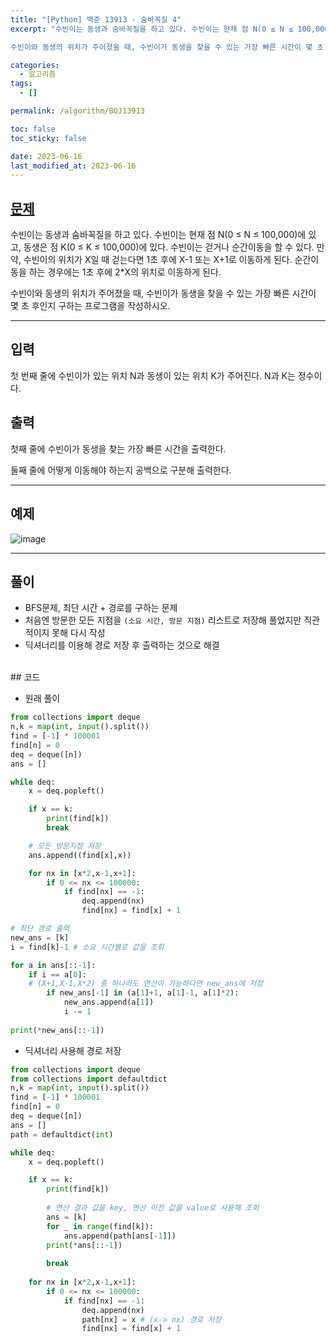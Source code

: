 ```yaml
---
title: "[Python] 백준 13913 - 숨바꼭질 4"
excerpt: "수빈이는 동생과 숨바꼭질을 하고 있다. 수빈이는 현재 점 N(0 ≤ N ≤ 100,000)에 있고, 동생은 점 K(0 ≤ K ≤ 100,000)에 있다. 수빈이는 걷거나 순간이동을 할 수 있다. 만약, 수빈이의 위치가 X일 때 걷는다면 1초 후에 X-1 또는 X+1로 이동하게 된다. 순간이동을 하는 경우에는 1초 후에 2*X의 위치로 이동하게 된다.

수빈이와 동생의 위치가 주어졌을 때, 수빈이가 동생을 찾을 수 있는 가장 빠른 시간이 몇 초 후인지 구하는 프로그램을 작성하시오."

categories:
  - 알고리즘
tags:
  - []

permalink: /algorithm/BOJ13913

toc: false
toc_sticky: false

date: 2023-06-16
last_modified_at: 2023-06-16
---
```


## [문제](https://www.acmicpc.net/problem/13913)

수빈이는 동생과 숨바꼭질을 하고 있다. 수빈이는 현재 점 N(0 ≤ N ≤ 100,000)에 있고, 동생은 점 K(0 ≤ K ≤ 100,000)에 있다. 수빈이는 걷거나 순간이동을 할 수 있다. 만약, 수빈이의 위치가 X일 때 걷는다면 1초 후에 X-1 또는 X+1로 이동하게 된다. 순간이동을 하는 경우에는 1초 후에 2*X의 위치로 이동하게 된다.

수빈이와 동생의 위치가 주어졌을 때, 수빈이가 동생을 찾을 수 있는 가장 빠른 시간이 몇 초 후인지 구하는 프로그램을 작성하시오.

***

## 입력
첫 번째 줄에 수빈이가 있는 위치 N과 동생이 있는 위치 K가 주어진다. N과 K는 정수이다.

## 출력
첫째 줄에 수빈이가 동생을 찾는 가장 빠른 시간을 출력한다.

둘째 줄에 어떻게 이동해야 하는지 공백으로 구분해 출력한다.

***

## 예제

![image](https://github.com/JS042/cs231n/assets/84077022/32d8b5f2-6bae-47f0-8da6-a957d45eceef)


***

## 풀이
- BFS문제, 최단 시간 + 경로를 구하는 문제
- 처음엔 방문한 모든 지점을 `(소요 시간, 방문 지점)` 리스트로 저장해 풀었지만 직관적이지 못해 다시 작성
- 딕셔너리를 이용해 경로 저장 후 출력하는 것으로 해결

<br/>
## 코드

- 원래 풀이

```python
from collections import deque
n,k = map(int, input().split())
find = [-1] * 100001
find[n] = 0
deq = deque([n])
ans = []

while deq:
    x = deq.popleft()

    if x == k:
        print(find[k])     
        break

    # 모든 방문지점 저장   
    ans.append((find[x],x))

    for nx in [x*2,x-1,x+1]:
        if 0 <= nx <= 100000:
            if find[nx] == -1:
                deq.append(nx)
                find[nx] = find[x] + 1

# 최단 경로 출력             
new_ans = [k]
i = find[k]-1 # 소요 시간별로 값을 조회 

for a in ans[::-1]:
    if i == a[0]:
	# (X+1,X-1,X*2) 중 하나라도 연산이 가능하다면 new_ans에 저장   
        if new_ans[-1] in (a[1]+1, a[1]-1, a[1]*2):
            new_ans.append(a[1])
            i -= 1
            
print(*new_ans[::-1])
```

- 딕셔너리 사용해 경로 저장

```python
from collections import deque
from collections import defaultdict
n,k = map(int, input().split())
find = [-1] * 100001
find[n] = 0
deq = deque([n])
ans = []
path = defaultdict(int)

while deq:
    x = deq.popleft()

    if x == k:
        print(find[k])
        
        # 연산 결과 값을 key, 연산 이전 값을 value로 사용해 조회
        ans = [k]
        for _ in range(find[k]):
            ans.append(path[ans[-1]])
        print(*ans[::-1])
        
        break
    
    for nx in [x*2,x-1,x+1]:
        if 0 <= nx <= 100000:
            if find[nx] == -1:
                deq.append(nx)
                path[nx] = x # (x-> nx) 경로 저장
                find[nx] = find[x] + 1
```
